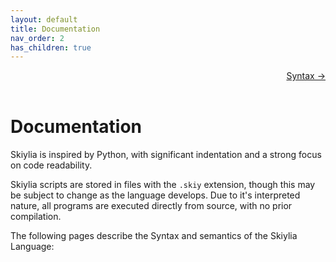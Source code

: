 ```yaml
---
layout: default
title: Documentation
nav_order: 2
has_children: true
---
```


<a style="float: right;" href="https://skiylia-lang.github.io/docs/Documentation/Syntax.html">Syntax →</a>
<div style="float:clear"></div>
<br>
<br>

# Documentation

Skiylia is inspired by Python, with significant indentation and a strong focus on code readability.

Skiylia scripts are stored in files with the `.skiy` extension, though this may be subject to change as the language develops. Due to it's interpreted nature, all programs are executed directly from source, with no prior compilation.

The following pages describe the Syntax and semantics of the Skiylia Language:

